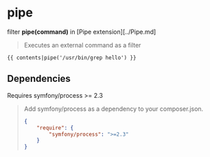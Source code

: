 pipe
====

filter **pipe(command)** in [Pipe extension][../Pipe.md]

> Executes an external command as a filter

``` twig
{{ contents|pipe('/usr/bin/grep hello') }}
```

Dependencies
------------

Requires symfony/process >= 2.3

> Add symfony/process as a dependency to your composer.json.
>
> ``` json
> {
>     "require": {
>         "symfony/process": ">=2.3"
>     }
> }
> ```